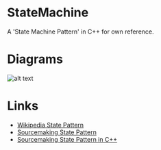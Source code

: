 # StateMachine
A 'State Machine Pattern' in C++ for own reference. 

# Diagrams

![alt text](/Readme/StateMachine.png "State Machine Diagram")

# Links
- [Wikipedia State Pattern](https://en.wikipedia.org/wiki/State_pattern)
- [Sourcemaking State Pattern](https://sourcemaking.com/design_patterns/state)
- [Sourcemaking State Pattern in C++](https://sourcemaking.com/design_patterns/state "Code Example")

